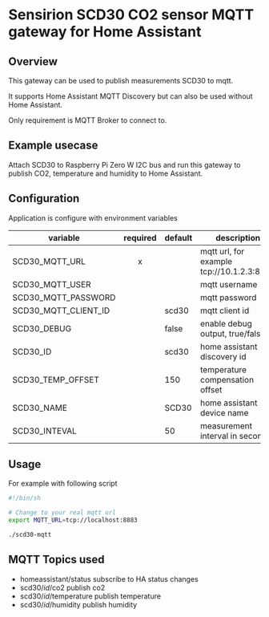 # Sensirion SCD30 CO2 sensor MQTT gateway for Home Assistant

## Overview

This gateway can be used to publish measurements SCD30 to mqtt.

It supports Home Assistant MQTT Discovery but can also be used without Home Assistant.

Only requirement is MQTT Broker to connect to.

## Example usecase

Attach SCD30 to Raspberry Pi Zero W I2C bus and run this gateway to publish CO2, temperature and humidity to Home Assistant.

## Configuration

Application is configure with environment variables

| variable        | required | default | description |
|-----------------|:--------:|---------|-------------|
| SCD30_MQTT_URL        |    x     |         | mqtt url, for example tcp://10.1.2.3:8883 |
| SCD30_MQTT_USER       |          |         | mqtt username |
| SCD30_MQTT_PASSWORD   |          |         | mqtt password |
| SCD30_MQTT_CLIENT_ID  |          | scd30   | mqtt client id |
| SCD30_DEBUG           |          | false   | enable debug output, true/false |
| SCD30_ID              |          | scd30   | home assistant discovery id |
| SCD30_TEMP_OFFSET     |          | 150     | temperature compensation offset |
| SCD30_NAME            |          | SCD30   | home assistant device name |
| SCD30_INTEVAL         |          | 50      | measurement interval in seconds |

## Usage

For example with following script
```sh
#!/bin/sh

# Change to your real mqtt url
export MQTT_URL=tcp://localhost:8883

./scd30-mqtt
```

## MQTT Topics used

- homeassistant/status subscribe to HA status changes
- scd30/_id_/co2 publish co2
- scd30/_id_/temperature publish temperature
- scd30/_id_/humidity publish humidity
